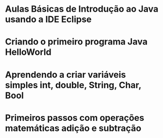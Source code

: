 # Aulas Básicas de Introdução ao Java usando a IDE Eclipse

# Criando o primeiro programa Java HelloWorld

# Aprendendo a criar variáveis simples int, double, String, Char, Bool

# Primeiros passos com operações matemáticas adição e subtração
